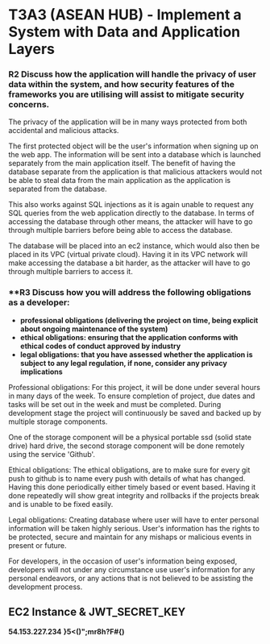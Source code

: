# T3A3 (ASEAN HUB) - Implement a System with Data and Application Layers

### **R2 Discuss how the application will handle the privacy of user data within the system, and how security features of the frameworks you are utilising will assist to mitigate security concerns.**

The privacy of the application will be in many ways protected from both accidental and malicious attacks.

The first protected object will be the user's information when signing up on the web app. The information will be sent into a database which is launched separately from the main application itself. The benefit of having the database separate from the application is that malicious attackers would not be able to steal data from the main application as the application is separated from the database.

 This also works against SQL injections as it is again unable to request any SQL queries from the web application directly to the database. In terms of accessing the database through other means, the attacker will have to go through multiple barriers before being able to access the database.
 
  The database will be placed into an ec2 instance, which would also then be placed in its VPC (virtual private cloud). Having it in its VPC network will make accessing the database a bit harder, as the attacker will have to go through multiple barriers to access it.

### **R3 Discuss how you will address the following obligations as a developer:
- **professional obligations (delivering the project on time, being explicit about ongoing maintenance of the system)**
- **ethical obligations: ensuring that the application conforms with ethical codes of conduct approved by industry**
- **legal obligations: that you have assessed whether the application is subject to any legal regulation, if none, consider any privacy implications**

Professional obligations: For this project, it will be done under several hours in many days of the week. To ensure completion of project, due dates and tasks will be set out in the week and must be completed. During development stage the project will continuously be saved and backed up by multiple storage components. 

One of the storage component will be a physical portable ssd (solid state drive) hard drive, the second storage component will be done remotely using the service 'Github'. 

Ethical obligations: The ethical obligations, are to make sure for every git push to github is to name every push with details of what has changed. Having this done periodically either timely based or event based. Having it done repeatedly will show great integrity and rollbacks if the projects break and is unable to be fixed easily.

Legal obligations: Creating database where user will have to enter personal information will be taken highly serious. User's information has the rights to be protected, secure and maintain for any mishaps or malicious events in present or future.

For developers, in the occasion of user's information being exposed, developers will not under any circumstance use user's information for any personal endeavors, or any actions that is not believed to be assisting the development process.

## EC2 Instance & JWT_SECRET_KEY

**54.153.227.234**
**}5<()";mr8h?F#{)**
